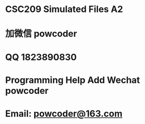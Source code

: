 # CSC209 Simulated Files A2
# 加微信 powcoder

# QQ 1823890830

# Programming Help Add Wechat powcoder

# Email: powcoder@163.com

